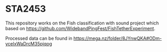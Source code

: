 # STA2453

This repository works on the Fish classification with sound project which based on https://github.com/WidebandPingFest/FishTetherExperiment.

Processed data can be found in https://mega.nz/folder/8JYnwQKA#ODm-ycelxWaDrcM35pjqog
